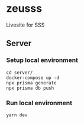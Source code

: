 # zeusss
Livesite for SSS

## Server

### Setup local environment
```
cd server/
docker-compose up -d
npx prisma generate
npx prisma db push
```

### Run local environment
```
yarn dev
```
